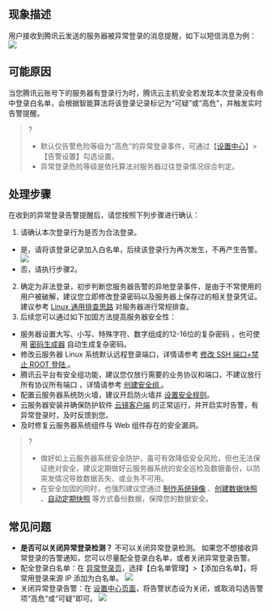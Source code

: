 ## 现象描述
用户接收到腾讯云发送的服务器被异常登录的消息提醒，如下以短信消息为例：
![](https://main.qcloudimg.com/raw/150016b74d31271fb281fd81b715ce63.png)

## 可能原因
当您腾讯云账号下的服务器有登录行为时，腾讯云主机安全若发现本次登录没有命中登录白名单，会根据智能算法将该登录记录标记为“可疑”或“高危”，并触发实时告警提醒。
>?
>- 默认仅告警危险等级为“高危”的异常登录事件，可通过【[设置中心](https://console.cloud.tencent.com/cwp/setting)】>【告警设置】勾选设置。
>- 异常登录危险等级是依托算法对服务器过往登录情况综合判定。

## 处理步骤
在收到的异常登录告警提醒后，请您按照下列步骤进行确认：
1. 请确认本次登录行为是否为合法登录。
 - 是，请将该登录记录加入白名单，后续该登录行为再次发生，不再产生告警。
![](https://main.qcloudimg.com/raw/1eafb365dd8b4c03230085ca0d57404d.png)
 - 否，请执行步骤2。
2. 确定为非法登录，初步判断您服务器告警的异地登录事件，是由于不常使用的用户被破解，建议您立即修改登录密码以及服务器上保存过的相关登录凭证。建议参考 [Linux 通用排查思路](https://cloud.tencent.com/document/product/296/9604) 对服务器进行常规排查。
3. 后续您可以通过如下加固方法提高服务器安全性：
 - 服务器设置大写、小写、特殊字符、数字组成的12-16位的复杂密码 ，也可使用 [密码生成器](https://1password.com/zh-cn/password-generator/) 自动生成复杂密码。
 - 修改云服务器 Linux 系统默认远程登录端口，详情请参考 [修改 SSH 端口+禁止 ROOT 登陆
](https://cloud.tencent.com/developer/article/1124500) 。
 - 腾讯云平台有安全组功能，建议您仅放行需要的业务协议和端口，不建议放行所有协议所有端口 ，详情请参考 [创建安全组
](https://cloud.tencent.com/document/product/215/20398)。
 - 配置云服务器系统防火墙，建议开启防火墙并 [ 设置安全规则]()。
 - 云服务器安装并确保防护软件 [云镜客户端](https://cloud.tencent.com/document/product/296/57600) 的正常运行，并开启实时告警，有异常登录时，及时反馈到您。
 - 及时修复云服务器系统组件与 Web 组件存在的安全漏洞。
 
>?
>- 做好如上云服务器系统安全防护，虽可有效降低安全风险，但也无法保证绝对安全，建议定期做好云服务器系统的安全巡检及数据备份，以防突发情况导致数据丢失、或业务不可用。
>- 在安全加固的同时，也强烈建议您通过 [制作系统镜像](https://cloud.tencent.com/document/product/213/4942) 、[创建数据快照](https://cloud.tencent.com/document/product/362/5755) 、[自动定期快照](https://cloud.tencent.com/document/product/362/8191) 等方式备份数据，保障您的数据安全。
</dx-alert>

## 常见问题
- **是否可以关闭异常登录检测？**
不可以关闭异常登录检测。
如果您不想接收异常登录的告警通知，您可以尽量配全登录白名单，或者关闭异常登录告警。
 - 配全登录白名单：在 [异常登录页](https://console.cloud.tencent.com/cwp/manage/loginLog)，选择【白名单管理】>【添加白名单】，将常用登录来源 IP 添加为白名单。
 ![](https://main.qcloudimg.com/raw/2dc89ae297032a7db7ee6a6cc5125949.png)
 - 关闭异常登录告警：在 [设置中心页面](https://console.cloud.tencent.com/cwp/setting)，将告警状态设为关闭，或取消勾选告警项“高危”或“可疑”即可。
![](https://main.qcloudimg.com/raw/d88ccc1daed2ea81fd12cb64a2e50167.png) 
